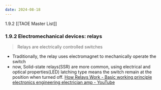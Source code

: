 ```yaml
---
date: 2024-08-18
---
```

1.9.2
[[TAOE Master List]]
### 1.9.2 Electromechanical devices: relays
> Relays are electrically controlled switches
- Traditionally, the relay uses electromagnet to mechanically operate the switch
- now, Solid-state relays(SSR) are more common, using electrical and optical properties(LED)
latching type means the switch remain at the position when turned off.
[How Relays Work - Basic working principle electronics engineering electrician amp - YouTube](https://www.youtube.com/watch?v=n594CkrP6xE)